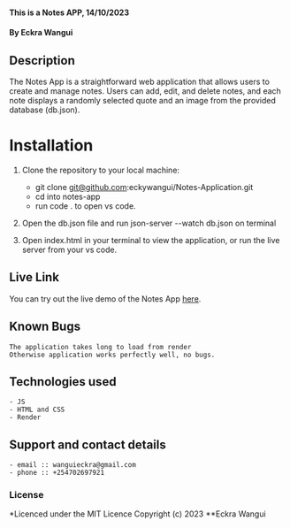 
#### This is a Notes APP, 14/10/2023

 #### **By Eckra Wangui**

## Description

The Notes App is a straightforward web application that allows users to create and manage notes. Users can add, edit, and delete notes, and each note displays a randomly selected quote and an image from the provided database (db.json).

# Installation

1. Clone the repository to your local machine:

   - git clone git@github.com:eckywangui/Notes-Application.git
   - cd into notes-app
   - run code . to open vs code.
2. Open the db.json file and run json-server --watch db.json on terminal
 
3. Open index.html in your terminal to view the application, or run the live server from your vs code.

## Live Link

You can try out the live demo of the Notes App [here](https://eckywangui.github.io/Notes-Application//).

## Known Bugs
    The application takes long to load from render
    Otherwise application works perfectly well, no bugs.

## Technologies used
    - JS
    - HTML and CSS
    - Render
  

## Support and contact details
    - email :: wanguieckra@gmail.com
    - phone :: +254702697921

### License
*Licenced under the MIT Licence
Copyright (c) 2023 **Eckra Wangui